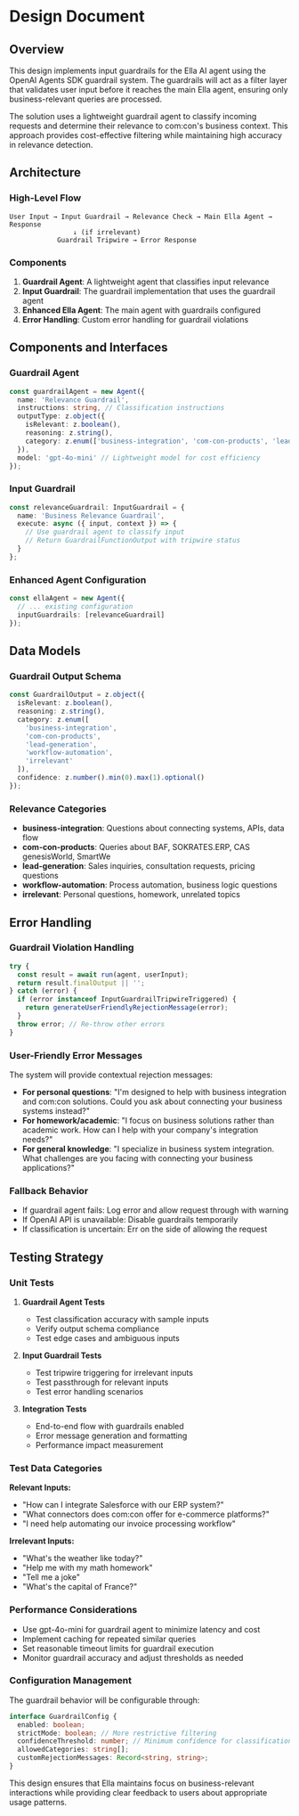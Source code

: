 # Design Document

## Overview

This design implements input guardrails for the Ella AI agent using the OpenAI Agents SDK guardrail system. The guardrails will act as a filter layer that validates user input before it reaches the main Ella agent, ensuring only business-relevant queries are processed.

The solution uses a lightweight guardrail agent to classify incoming requests and determine their relevance to com:con's business context. This approach provides cost-effective filtering while maintaining high accuracy in relevance detection.

## Architecture

### High-Level Flow

```
User Input → Input Guardrail → Relevance Check → Main Ella Agent → Response
                ↓ (if irrelevant)
            Guardrail Tripwire → Error Response
```

### Components

1. **Guardrail Agent**: A lightweight agent that classifies input relevance
2. **Input Guardrail**: The guardrail implementation that uses the guardrail agent
3. **Enhanced Ella Agent**: The main agent with guardrails configured
4. **Error Handling**: Custom error handling for guardrail violations

## Components and Interfaces

### Guardrail Agent

```typescript
const guardrailAgent = new Agent({
  name: 'Relevance Guardrail',
  instructions: string, // Classification instructions
  outputType: z.object({
    isRelevant: z.boolean(),
    reasoning: z.string(),
    category: z.enum(['business-integration', 'com-con-products', 'lead-generation', 'irrelevant'])
  }),
  model: 'gpt-4o-mini' // Lightweight model for cost efficiency
});
```

### Input Guardrail

```typescript
const relevanceGuardrail: InputGuardrail = {
  name: 'Business Relevance Guardrail',
  execute: async ({ input, context }) => {
    // Use guardrail agent to classify input
    // Return GuardrailFunctionOutput with tripwire status
  }
};
```

### Enhanced Agent Configuration

```typescript
const ellaAgent = new Agent({
  // ... existing configuration
  inputGuardrails: [relevanceGuardrail]
});
```

## Data Models

### Guardrail Output Schema

```typescript
const GuardrailOutput = z.object({
  isRelevant: z.boolean(),
  reasoning: z.string(),
  category: z.enum([
    'business-integration',
    'com-con-products', 
    'lead-generation',
    'workflow-automation',
    'irrelevant'
  ]),
  confidence: z.number().min(0).max(1).optional()
});
```

### Relevance Categories

- **business-integration**: Questions about connecting systems, APIs, data flow
- **com-con-products**: Queries about BAF, SOKRATES.ERP, CAS genesisWorld, SmartWe
- **lead-generation**: Sales inquiries, consultation requests, pricing questions
- **workflow-automation**: Process automation, business logic questions
- **irrelevant**: Personal questions, homework, unrelated topics

## Error Handling

### Guardrail Violation Handling

```typescript
try {
  const result = await run(agent, userInput);
  return result.finalOutput || '';
} catch (error) {
  if (error instanceof InputGuardrailTripwireTriggered) {
    return generateUserFriendlyRejectionMessage(error);
  }
  throw error; // Re-throw other errors
}
```

### User-Friendly Error Messages

The system will provide contextual rejection messages:

- **For personal questions**: "I'm designed to help with business integration and com:con solutions. Could you ask about connecting your business systems instead?"
- **For homework/academic**: "I focus on business solutions rather than academic work. How can I help with your company's integration needs?"
- **For general knowledge**: "I specialize in business system integration. What challenges are you facing with connecting your business applications?"

### Fallback Behavior

- If guardrail agent fails: Log error and allow request through with warning
- If OpenAI API is unavailable: Disable guardrails temporarily
- If classification is uncertain: Err on the side of allowing the request

## Testing Strategy

### Unit Tests

1. **Guardrail Agent Tests**
   - Test classification accuracy with sample inputs
   - Verify output schema compliance
   - Test edge cases and ambiguous inputs

2. **Input Guardrail Tests**
   - Test tripwire triggering for irrelevant inputs
   - Test passthrough for relevant inputs
   - Test error handling scenarios

3. **Integration Tests**
   - End-to-end flow with guardrails enabled
   - Error message generation and formatting
   - Performance impact measurement

### Test Data Categories

**Relevant Inputs:**
- "How can I integrate Salesforce with our ERP system?"
- "What connectors does com:con offer for e-commerce platforms?"
- "I need help automating our invoice processing workflow"

**Irrelevant Inputs:**
- "What's the weather like today?"
- "Help me with my math homework"
- "Tell me a joke"
- "What's the capital of France?"

### Performance Considerations

- Use gpt-4o-mini for guardrail agent to minimize latency and cost
- Implement caching for repeated similar queries
- Set reasonable timeout limits for guardrail execution
- Monitor guardrail accuracy and adjust thresholds as needed

### Configuration Management

The guardrail behavior will be configurable through:

```typescript
interface GuardrailConfig {
  enabled: boolean;
  strictMode: boolean; // More restrictive filtering
  confidenceThreshold: number; // Minimum confidence for classification
  allowedCategories: string[];
  customRejectionMessages: Record<string, string>;
}
```

This design ensures that Ella maintains focus on business-relevant interactions while providing clear feedback to users about appropriate usage patterns.
